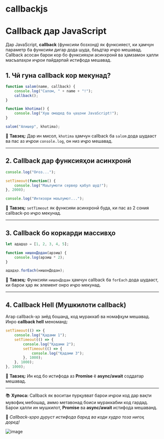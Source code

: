 # callbackjs
# Callback дар JavaScript

Дар JavaScript, **callback** (функсияи бозхонд) як функсияест, ки ҳамчун параметр ба функсияи дигар дода шуда, баъдтар иҷро мешавад. Callback асосан барои кор бо функсияҳои асинхронӣ ва ҳамзамон ҳалли масъалаҳои иҷрои пайдарпай истифода мешавад.

## 1. Чӣ гуна callback кор мекунад?

```js
function salom(name, callback) {
    console.log("Салом, " + name + "!");
    callback();
}

function khotima() {
    console.log("Хуш омадед ба ҷаҳони JavaScript!");
}

salom("Алишер", khotima);
```
📌 **Тавзеҳ:** Дар ин мисол, `khotima` ҳамчун callback ба `salom` дода шудааст ва пас аз иҷрои `console.log`, он низ иҷро мешавад.

---

## 2. Callback дар функсияҳои асинхронӣ

```js
console.log("Оғоз...");

setTimeout(function() {
    console.log("Маълумоти сервер қабул шуд!");
}, 2000);

console.log("Интизори маълумот...");
```
📌 **Тавзеҳ:** `setTimeout` як функсияи асинхронӣ буда, ки пас аз 2 сония callback-ро иҷро мекунад.

---

## 3. Callback бо коркарди массивҳо

```js
let ададҳо = [1, 2, 3, 4, 5];

function нишонДодан(арзиш) {
    console.log(арзиш * 2);
}

ададҳо.forEach(нишонДодан);
```
📌 **Тавзеҳ:** Функсияи `нишонДодан` ҳамчун callback ба `forEach` дода шудааст, ки барои ҳар як элемент онро иҷро мекунад.

---

## 4. Callback Hell (Мушкилоти callback)

Агар callback-ҳо зиёд бошанд, код мураккаб ва номафҳум мешавад. Инро **callback hell** меноманд:

```js
setTimeout(() => {
    console.log("Қадами 1");
    setTimeout(() => {
        console.log("Қадами 2");
        setTimeout(() => {
            console.log("Қадами 3");
        }, 1000);
    }, 1000);
}, 1000);
```
📌 **Тавзеҳ:** Ин код бо истифода аз **Promise** ё **async/await** соддатар мешавад.

---

📚 **Хулоса:** Callback як воситаи пурқувват барои иҷрои код дар вақти мувофиқ мебошад, аммо метавонад боиси мураккабии код гардад. Барои ҳалли ин мушкилот, **Promise** ва **async/await** истифода мешаванд.

🚀 *Callback-ҳоро дуруст истифода баред ва коди худро тоза нигоҳ доред!*


![image](https://github.com/user-attachments/assets/033e5797-f9a6-49cf-980b-0a7be02d1243)
